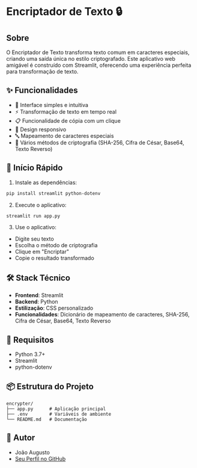 # Encriptador de Texto 🔒

## Sobre

O Encriptador de Texto transforma texto comum em caracteres especiais, criando uma saída única no estilo criptografado. Este aplicativo web amigável é construído com Streamlit, oferecendo uma experiência perfeita para transformação de texto.

## ✨ Funcionalidades

- 🎯 Interface simples e intuitiva
- ⚡ Transformação de texto em tempo real
- 📋 Funcionalidade de cópia com um clique
- 📱 Design responsivo
- 🔤 Mapeamento de caracteres especiais
- 🔑 Vários métodos de criptografia (SHA-256, Cifra de César, Base64, Texto Reverso)

## 🚀 Início Rápido

1. Instale as dependências:

```bash
pip install streamlit python-dotenv
```

2. Execute o aplicativo:

```bash
streamlit run app.py
```

3. Use o aplicativo:

- Digite seu texto
- Escolha o método de criptografia
- Clique em "Encriptar"
- Copie o resultado transformado

## 🛠️ Stack Técnico

- **Frontend**: Streamlit
- **Backend**: Python
- **Estilização**: CSS personalizado
- **Funcionalidades**: Dicionário de mapeamento de caracteres, SHA-256, Cifra de César, Base64, Texto Reverso

## 🔧 Requisitos

- Python 3.7+
- Streamlit
- python-dotenv

## 📦 Estrutura do Projeto

```
encrypter/
├── app.py      # Aplicação principal
├── .env        # Variáveis de ambiente
└── README.md   # Documentação
```

## 👤 Autor

- João Augusto
- [Seu Perfil no GitHub](https://github.com/ArkaNiightt)
